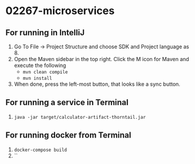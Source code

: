 # 02267-microservices

## For running in IntelliJ

1. Go To File -> Project Structure and choose SDK and Project language as 8.
2. Open the Maven sidebar in the top right. Click the M icon for Maven and execute the following
    - `mvn clean compile`
    - `mvn install`
3. When done, press the left-most button, that looks like a sync button.
    
## For running a service in Terminal

1. `java -jar target/calculator-artifact-thorntail.jar`

## For running docker from Terminal

1. `docker-compose build`
2. ``